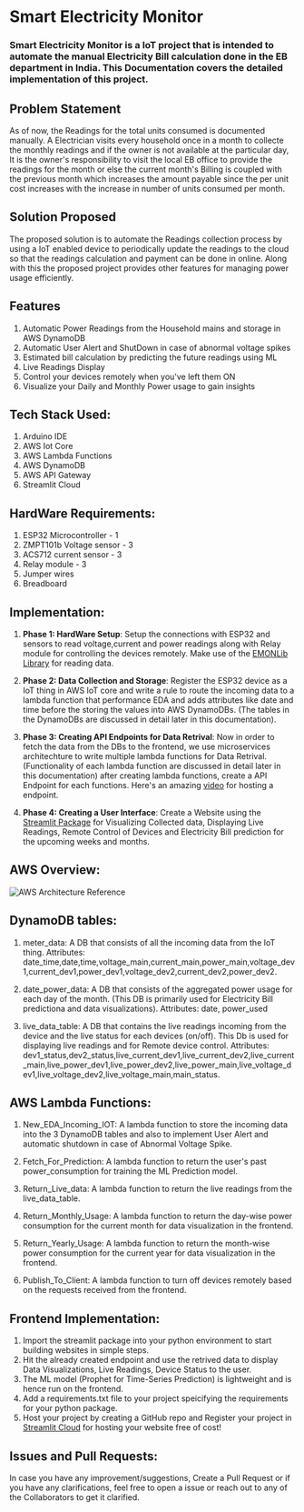 # Smart Electricity Monitor
### Smart Electricity Monitor is a IoT project that is intended to automate the manual Electricity Bill calculation done in the EB department in India. This Documentation covers the detailed implementation of this project.

## Problem Statement
As of now, the Readings for the total units consumed is documented manually. A Electrician visits every household once in a month to collecte the monthly readings and if the owner is not available at the particular day, It is the owner's responsibility to visit the local EB office to provide the readings for the month or else the current month's Billing is coupled with the previous month which increases the amount payable since the per unit cost increases with the increase in number of units consumed per month.

## Solution Proposed
The proposed solution is to automate the Readings collection process by using a IoT enabled device to periodically update the readings to the cloud so that the readings calculation and payment can be done in online. Along with this the proposed project provides other features for managing power usage efficiently. 

## Features
1. Automatic Power Readings from the Household mains and storage in AWS DynamoDB
2. Automatic User Alert and ShutDown in case of abnormal voltage spikes
3. Estimated bill calculation by predicting the future readings using ML
4. Live Readings Display
5. Control your devices remotely when you've left them ON
6. Visualize your Daily and Monthly Power usage to gain insights

## Tech Stack Used:
1. Arduino IDE 
2. AWS Iot Core
3. AWS Lambda Functions
4. AWS DynamoDB
5. AWS API Gateway
6. Streamlit Cloud

## HardWare Requirements:
1. ESP32 Microcontroller - 1
2. ZMPT101b Voltage sensor - 3
3. ACS712 current sensor - 3
4. Relay module - 3
5. Jumper wires
6. Breadboard

## Implementation:
1. **Phase 1: HardWare Setup**: Setup the connections with ESP32 and sensors to read voltage,current and power readings along with Relay module for controlling the devices remotely. Make use of the [EMONLib Library](https://github.com/openenergymonitor/EmonLib) for reading data.

2. **Phase 2: Data Collection and Storage**: Register the ESP32 device as a IoT thing in AWS IoT core and write a rule to route the incoming data to a lambda function that performance EDA and adds attributes like date and time before the storing the values into AWS DynamoDBs. (The tables in the DynamoDBs are discussed in detail later in this documentation).

3. **Phase 3: Creating API Endpoints for Data Retrival**: Now in order to fetch the data from the DBs to the frontend, we use microservices architechture to write multiple lambda functions for Data Retrival. (Functionality of each lambda function are discussed in detail later in this documentation) after creating lambda functions, create a API Endpoint for each functions. Here's an amazing [video](https://youtu.be/lss7T0R019M) for hosting a endpoint.

4. **Phase 4: Creating a User Interface**: Create a Website using the [Streamlit Package](https://docs.streamlit.io/) for Visualizing Collected data, Displaying Live Readings, Remote Control of Devices and Electricity Bill prediction for the upcoming weeks and months.

## AWS Overview:
![AWS Architecture Reference](https://github.com/pradeepkarthik77/Smart_Electricity_Meter_IoT/assets/77573751/7af8dbc2-9ab8-4beb-85cd-32b95a6a0eae)


## DynamoDB tables:
1. meter_data: A DB that consists of all the incoming data from the IoT thing. Attributes: date_time,date,time,voltage_main,current_main,power_main,voltage_dev1,current_dev1,power_dev1,voltage_dev2,current_dev2,power_dev2.

2. date_power_data: A DB that consists of the aggregated power usage for each day of the month. (This DB is primarily used for Electricity Bill predictiona and data visualizations). Attributes: date, power_used

3. live_data_table: A DB that contains the live readings incoming from the device and the live status for each devices (on/off). This Db is used for displaying live readings and for Remote device control. Attributes:	dev1_status,dev2_status,live_current_dev1,live_current_dev2,live_current_main,live_power_dev1,live_power_dev2,live_power_main,live_voltage_dev1,live_voltage_dev2,live_voltage_main,main_status.

## AWS Lambda Functions:
1. New_EDA_Incoming_IOT: A lambda function to store the incoming data into the 3 DynamoDB tables and also to implement User Alert and automatic shutdown in case of Abnormal Voltage Spike.

2. Fetch_For_Prediction: A lambda function to return the user's past power_consumption for training the ML Prediction model.

3. Return_Live_data: A lambda function to return the live readings from the live_data_table.

4. Return_Monthly_Usage: A lambda function to return the day-wise power consumption for the current month for data visualization in the frontend.

5. Return_Yearly_Usage: A lambda function to return the month-wise power consumption for the current year for data visualization in the frontend.

6. Publish_To_Client: A lambda function to turn off devices remotely based on the requests received from the frontend.

## Frontend Implementation:
1. Import the streamlit package into your python environment to start building websites in simple steps.
2. Hit the already created endpoint and use the retrived data to display Data Visualizations, Live Readings, Device Status to the user.
3. The ML model (Prophet for Time-Series Prediction) is lightweight and is hence run on the frontend.
4. Add a requirements.txt file to your project speicifying the requirements for your python package.
5. Host your project by creating a GitHub repo and Register your project in [Streamlit Cloud](https://streamlit.io/cloud) for hosting your website free of cost!

## Issues and Pull Requests:
In case you have any improvement/suggestions, Create a Pull Request or if you have any clarifications, feel free to open a issue or reach out to any of the Collaborators to get it clarified.
